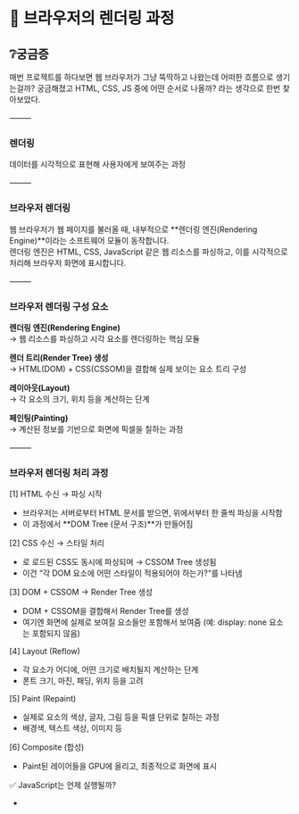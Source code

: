 # 🧠 브라우저의 렌더링 과정

## ❔궁금증
매번 프로젝트를 하다보면 웹 브라우저가 그냥 뚝딱하고 나왔는데 어떠한 흐름으로 생기는걸까? 궁금해졌고 HTML, CSS, JS 중에 어떤 순서로 나올까? 라는 생각으로 한번 찾아보았다.

⸻

### 렌더링
데이터를 시각적으로 표현해 사용자에게 보여주는 과정

⸻

### 브라우저 렌더링
웹 브라우저가 웹 페이지를 불러올 때, 내부적으로 **렌더링 엔진(Rendering Engine)**이라는 소프트웨어 모듈이 동작합니다.  
렌더링 엔진은 HTML, CSS, JavaScript 같은 웹 리소스를 파싱하고, 이를 시각적으로 처리해 브라우저 화면에 표시합니다.

⸻

### 브라우저 렌더링 구성 요소
**렌더링 엔진(Rendering Engine)**  
   → 웹 리소스를 파싱하고 시각 요소를 렌더링하는 핵심 모듈

**렌더 트리(Render Tree) 생성**  
   → HTML(DOM) + CSS(CSSOM)을 결합해 실제 보이는 요소 트리 구성

**레이아웃(Layout)**  
   → 각 요소의 크기, 위치 등을 계산하는 단계

**페인팅(Painting)**  
   → 계산된 정보를 기반으로 화면에 픽셀을 칠하는 과정

⸻

### 브라우저 렌더링 처리 과정
[1] HTML 수신 → 파싱 시작
- 브라우저는 서버로부터 HTML 문서를 받으면, 위에서부터 한 줄씩 파싱을 시작함
- 이 과정에서 **DOM Tree (문서 구조)**가 만들어짐


[2] CSS 수신 → 스타일 처리
- <link>로 로드된 CSS도 동시에 파싱되며 → CSSOM Tree 생성됨
- 이건 “각 DOM 요소에 어떤 스타일이 적용되어야 하는가?“를 나타냄

[3] DOM + CSSOM → Render Tree 생성
- DOM + CSSOM을 결합해서 Render Tree를 생성
- 여기엔 화면에 실제로 보여질 요소들만 포함해서 보여줌 (예: display: none 요소는 포함되지 않음)

[4] Layout (Reflow)
- 각 요소가 어디에, 어떤 크기로 배치될지 계산하는 단계
- 폰트 크기, 마진, 패딩, 위치 등을 고려


[5] Paint (Repaint)
- 실제로 요소의 색상, 글자, 그림 등을 픽셀 단위로 칠하는 과정
- 배경색, 텍스트 색상, 이미지 등


[6] Composite (합성)
- Paint된 레이어들을 GPU에 올리고, 최종적으로 화면에 표시


✅ JavaScript는 언제 실행될까?
- <script>는 기본적으로 HTML 파싱을 막아버리고 즉시 실행
- 그래서 보통은 defer/async를 써서 로딩 시점을 조절해


⸻

🔄 전체 흐름 다이어그램으로 정리
```
HTML 파싱
   ↓
DOM 생성       ← JS 실행 (필요 시 DOM 조작)
   ↓
CSS 파싱
   ↓
CSSOM 생성
   ↓
DOM + CSSOM → Render Tree
   ↓
Layout → Paint → Composite
   ↓
🖥️ 화면 출력
```
⸻
